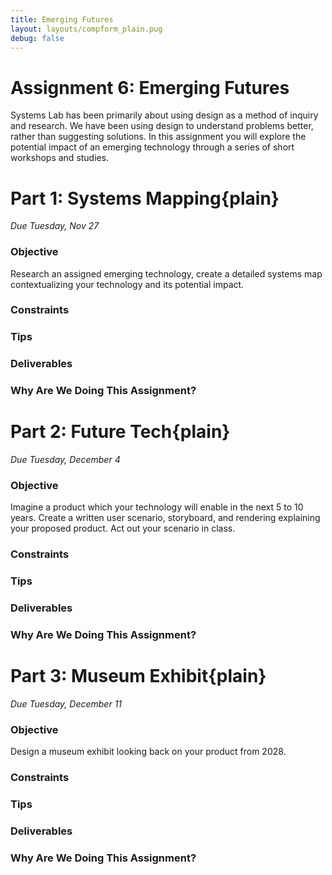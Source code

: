 ```yaml
---
title: Emerging Futures
layout: layouts/compform_plain.pug
debug: false
---
```


# Assignment 6: Emerging Futures

Systems Lab has been primarily about using design as a method of inquiry and research. We have been using design to understand problems better, rather than suggesting solutions. In this assignment you will explore the potential impact of an emerging technology through a series of short workshops and studies.

# Part 1: Systems Mapping{plain}

*Due Tuesday, Nov 27*

### Objective

Research an assigned emerging technology, create a detailed systems map contextualizing your technology and its potential impact.

### Constraints

<!-- - Follow the mapping format used in the workshop.
- Your assigned technology should form the center of your systems map.
- Your map should include **all** of "impact targets" listed the workshop.
- Your map should include 80 to 100 entity.
- **Every** connection should use a verb and single or double arrow to explain the relationship.
- Use additional markings as you see fit to call out interesting features of your map.
- Choose an interesting "path" or "cluster". Write a description of each entity and the relationships between them. -->

### Tips

### Deliverables

### Why Are We Doing This Assignment?

# Part 2: Future Tech{plain}

*Due Tuesday, December 4*

### Objective

Imagine a product which your technology will enable in the next 5 to 10 years. Create a written user scenario, storyboard, and rendering explaining your proposed product. Act out your scenario in class.

### Constraints

### Tips

### Deliverables

### Why Are We Doing This Assignment?

# Part 3: Museum Exhibit{plain}

*Due Tuesday, December 11*

### Objective

<!-- Imagine the worst possible outcome of your product gaining massive popularity.  -->
Design a museum exhibit looking back on your product from 2028.

### Constraints

### Tips

### Deliverables

### Why Are We Doing This Assignment?